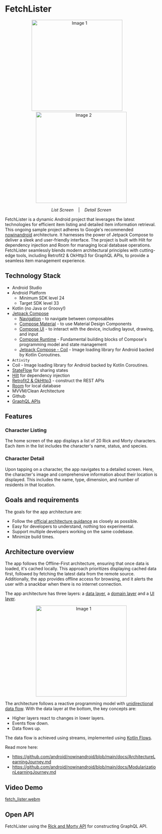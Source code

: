 # FetchLister
<p align="center">
  <img src="https://github.com/rishabharora3/FetchLister/assets/14349274/39486224-5ec2-4a30-9372-bec0fd0621bc" alt="Image 1" width="300">
    &nbsp;&nbsp;&nbsp;&nbsp;&nbsp;&nbsp;
  <img src="https://github.com/rishabharora3/FetchLister/assets/14349274/6ca8919b-2c86-4542-8110-53980af1730d" alt="Image 2" width="300">
</p>
<p align="center">
  <em>List Screen</em> &nbsp;&nbsp;&nbsp;| &nbsp;&nbsp;&nbsp;<em>Detail Screen</em>
</p>

FetchLister is a dynamic Android project that leverages the latest technologies for efficient item listing and detailed item information retrieval. This ongoing sample project adheres to Google's recommended [nowinandroid](https://github.com/android/nowinandroid) architecture. It harnesses the power of Jetpack Compose to deliver a sleek and user-friendly interface. The project is built with Hilt for dependency injection and Room for managing local database operations. FetchLister seamlessly blends modern architectural principles with cutting-edge tools, including Retrofit2 & OkHttp3 for GraphQL APIs, to provide a seamless item management experience.


## Technology Stack

- Android Studio
- Android Platform
    - Minimum SDK level 24
    - Target SDK level 33
- Kotlin (no Java or Groovy!)
- [Jetpack Compose](https://developer.android.com/jetpack/compose)
    - [Navigation](https://developer.android.com/jetpack/compose/navigation) - to navigate between composables
    - [Compose Material](https://developer.android.com/jetpack/androidx/releases/compose-material) - to use Material Design Components
    - [Compose UI](https://developer.android.com/jetpack/androidx/releases/compose-ui) - to interact with the device, including layout, drawing, and input
    - [Compose Runtime](https://developer.android.com/jetpack/androidx/releases/compose-runtime) - Fundamental building blocks of Compose's programming model and state management
    - [Jetpack Compose - Coil](https://coil-kt.github.io/coil/compose/) - Image loading library for Android backed by Kotlin Coroutines.
- `Activity`
- Coil - Image loading library for Android backed by Kotlin Coroutines.
- [StateFlow](https://kotlinlang.org/api/kotlinx.coroutines/kotlinx-coroutines-core/kotlinx.coroutines.flow/-state-flow/) for sharing states
- [Hilt](https://developer.android.com/training/dependency-injection/hilt-android) for dependency injection
- [Retrofit2 & OkHttp3](https://github.com/square/retrofit) - construct the REST APIs
- [Room](https://developer.android.com/jetpack/androidx/releases/room) for local database
- MVVM/Clean Architecture
- Github
- [GraphQL APIs](https://graphql.org/learn/)

## Features

### Character Listing

The home screen of the app displays a list of 20 Rick and Morty characters. Each item in the list includes the character's name, status, and species. 

### Character Detail

Upon tapping on a character, the app navigates to a detailed screen. Here, the character's image and comprehensive information about their location is displayed. This includes the name, type, dimension, and number of residents in that location.


## Goals and requirements

The goals for the app architecture are:

*   Follow the [official architecture guidance](https://developer.android.com/jetpack/guide) as closely as possible.
*   Easy for developers to understand, nothing too experimental.
*   Support multiple developers working on the same codebase.
*   Minimize build times.


## Architecture overview

The app follows the Offline-First architecture, ensuring that once data is loaded, it's cached locally. This approach prioritizes displaying cached data first, followed by fetching the latest data from the remote source. Additionally, the app provides offline access for browsing, and it alerts the user with a snackbar when there is no internet connection.

The app architecture has three layers: a [data layer](https://developer.android.com/jetpack/guide/data-layer), a [domain layer](https://developer.android.com/jetpack/guide/domain-layer) and a [UI layer](https://developer.android.com/jetpack/guide/ui-layer).

<p align="center">
  <img src="https://github.com/rishabharora3/FetchLister/assets/14349274/418dec28-b14f-4daa-841e-9a3a6e81545d" alt="Image 1" width="300">
</p>


The architecture follows a reactive programming model with [unidirectional data flow](https://developer.android.com/jetpack/guide/ui-layer#udf). With the data layer at the bottom, the key concepts are:

*   Higher layers react to changes in lower layers.
*   Events flow down.
*   Data flows up.

The data flow is achieved using streams, implemented using [Kotlin Flows](https://developer.android.com/kotlin/flow).

Read more here: 
* https://github.com/android/nowinandroid/blob/main/docs/ArchitectureLearningJourney.md
* https://github.com/android/nowinandroid/blob/main/docs/ModularizationLearningJourney.md

## Video Demo
[fetch_lister.webm](https://github.com/rishabharora3/FetchLister/assets/14349274/a969b0e1-546e-40c0-955b-7df1a48b569d)

## Open API
FetchLister using the [Rick and Morty API](https://rickandmortyapi.com/documentation/#graphql) for constructing GraphQL API.<br>

